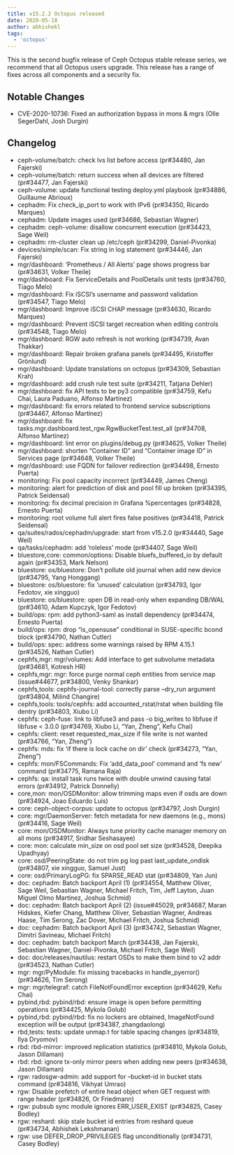 ```yaml
---
title: v15.2.2 Octopus released
date: 2020-05-18
author: abhishekl
tags:
  - 'octopus'
---
```


This is the second bugfix release of Ceph Octopus stable release series, we
recommend that all Octopus users upgrade. This release has a range of fixes
across all components and a security fix.

## Notable Changes

- CVE-2020-10736: Fixed an authorization bypass in mons & mgrs (Olle SegerDahl, Josh Durgin)

## Changelog

- ceph-volume/batch: check lvs list before access (pr#34480, Jan Fajerski)
- ceph-volume/batch: return success when all devices are filtered (pr#34477, Jan Fajerski)
- ceph-volume: update functional testing deploy.yml playbook (pr#34886, Guillaume Abrioux)
- cephadm: Fix check_ip_port to work with IPv6 (pr#34350, Ricardo Marques)
- cephadm: Update images used (pr#34686, Sebastian Wagner)
- cephadm: ceph-volume: disallow concurrent execution (pr#34423, Sage Weil)
- cephadm: rm-cluster clean up /etc/ceph (pr#34299, Daniel-Pivonka)
- devices/simple/scan: Fix string in log statement (pr#34446, Jan Fajerski)
- mgr/dashboard: ‘Prometheus / All Alerts’ page shows progress bar (pr#34631, Volker Theile)
- mgr/dashboard: Fix ServiceDetails and PoolDetails unit tests (pr#34760, Tiago Melo)
- mgr/dashboard: Fix iSCSI’s username and password validation (pr#34547, Tiago Melo)
- mgr/dashboard: Improve iSCSI CHAP message (pr#34630, Ricardo Marques)
- mgr/dashboard: Prevent iSCSI target recreation when editing controls (pr#34548, Tiago Melo)
- mgr/dashboard: RGW auto refresh is not working (pr#34739, Avan Thakkar)
- mgr/dashboard: Repair broken grafana panels (pr#34495, Kristoffer Grönlund)
- mgr/dashboard: Update translations on octopus (pr#34309, Sebastian Krah)
- mgr/dashboard: add crush rule test suite (pr#34211, Tatjana Dehler)
- mgr/dashboard: fix API tests to be py3 compatible (pr#34759, Kefu Chai, Laura Paduano, Alfonso Martínez)
- mgr/dashboard: fix errors related to frontend service subscriptions (pr#34467, Alfonso Martínez)
- mgr/dashboard: fix tasks.mgr.dashboard.test_rgw.RgwBucketTest.test_all (pr#34708, Alfonso Martínez)
- mgr/dashboard: lint error on plugins/debug.py (pr#34625, Volker Theile)
- mgr/dashboard: shorten “Container ID” and “Container image ID” in Services page (pr#34648, Volker Theile)
- mgr/dashboard: use FQDN for failover redirection (pr#34498, Ernesto Puerta)
- monitoring: Fix pool capacity incorrect (pr#34449, James Cheng)
- monitoring: alert for prediction of disk and pool fill up broken (pr#34395, Patrick Seidensal)
- monitoring: fix decimal precision in Grafana %percentages (pr#34828, Ernesto Puerta)
- monitoring: root volume full alert fires false positives (pr#34418, Patrick Seidensal)
- qa/suites/rados/cephadm/upgrade: start from v15.2.0 (pr#34440, Sage Weil)
- qa/tasks/cephadm: add ‘roleless’ mode (pr#34407, Sage Weil)
- bluestore,core: common/options: Disable bluefs_buffered_io by default again (pr#34353, Mark Nelson)
- bluestore: os/bluestore: Don’t pollute old journal when add new device (pr#34795, Yang Honggang)
- bluestore: os/bluestore: fix ‘unused’ calculation (pr#34793, Igor Fedotov, xie xingguo)
- bluestore: os/bluestore: open DB in read-only when expanding DB/WAL (pr#34610, Adam Kupczyk, Igor Fedotov)
- build/ops: rpm: add python3-saml as install dependency (pr#34474, Ernesto Puerta)
- build/ops: rpm: drop “is_opensuse” conditional in SUSE-specific bcond block (pr#34790, Nathan Cutler)
- build/ops: spec: address some warnings raised by RPM 4.15.1 (pr#34526, Nathan Cutler)
- cephfs,mgr: mgr/volumes: Add interface to get subvolume metadata (pr#34681, Kotresh HR)
- cephfs,mgr: mgr: force purge normal ceph entities from service map (issue#44677, pr#34800, Venky Shankar)
- cephfs,tools: cephfs-journal-tool: correctly parse –dry_run argument (pr#34804, Milind Changire)
- cephfs,tools: tools/cephfs: add accounted_rstat/rstat when building file dentry (pr#34803, Xiubo Li)
- cephfs: ceph-fuse: link to libfuse3 and pass -o big_writes to libfuse if libfuse < 3.0.0 (pr#34769, Xiubo Li, “Yan, Zheng”, Kefu Chai)
- cephfs: client: reset requested_max_size if file write is not wanted (pr#34766, “Yan, Zheng”)
- cephfs: mds: fix ‘if there is lock cache on dir’ check (pr#34273, “Yan, Zheng”)
- cephfs: mon/FSCommands: Fix ‘add_data_pool’ command and ‘fs new’ command (pr#34775, Ramana Raja)
- cephfs: qa: install task runs twice with double unwind causing fatal errors (pr#34912, Patrick Donnelly)
- core,mon: mon/OSDMonitor: allow trimming maps even if osds are down (pr#34924, Joao Eduardo Luis)
- core: ceph-object-corpus: update to octopus (pr#34797, Josh Durgin)
- core: mgr/DaemonServer: fetch metadata for new daemons (e.g., mons) (pr#34416, Sage Weil)
- core: mon/OSDMonitor: Always tune priority cache manager memory on all mons (pr#34917, Sridhar Seshasayee)
- core: mon: calculate min_size on osd pool set size (pr#34528, Deepika Upadhyay)
- core: osd/PeeringState: do not trim pg log past last_update_ondisk (pr#34807, xie xingguo, Samuel Just)
- core: osd/PrimaryLogPG: fix SPARSE_READ stat (pr#34809, Yan Jun)
- doc: cephadm: Batch backport April (1) (pr#34554, Matthew Oliver, Sage Weil, Sebastian Wagner, Michael Fritch, Tim, Jeff Layton, Juan Miguel Olmo Martínez, Joshua Schmid)
- doc: cephadm: Batch backport April (2) (issue#45029, pr#34687, Maran Hidskes, Kiefer Chang, Matthew Oliver, Sebastian Wagner, Andreas Haase, Tim Serong, Zac Dover, Michael Fritch, Joshua Schmid)
- doc: cephadm: Batch backport April (3) (pr#34742, Sebastian Wagner, Dimitri Savineau, Michael Fritch)
- doc: cephadm: batch backport March (pr#34438, Jan Fajerski, Sebastian Wagner, Daniel-Pivonka, Michael Fritch, Sage Weil)
- doc: doc/releases/nautilus: restart OSDs to make them bind to v2 addr (pr#34523, Nathan Cutler)
- mgr: mgr/PyModule: fix missing tracebacks in handle_pyerror() (pr#34626, Tim Serong)
- mgr: mgr/telegraf: catch FileNotFoundError exception (pr#34629, Kefu Chai)
- pybind,rbd: pybind/rbd: ensure image is open before permitting operations (pr#34425, Mykola Golub)
- pybind,rbd: pybind/rbd: fix no lockers are obtained, ImageNotFound exception will be output (pr#34387, zhangdaolong)
- rbd,tests: tests: update unmap.t for table spacing changes (pr#34819, Ilya Dryomov)
- rbd: rbd-mirror: improved replication statistics (pr#34810, Mykola Golub, Jason Dillaman)
- rbd: rbd: ignore tx-only mirror peers when adding new peers (pr#34638, Jason Dillaman)
- rgw: radosgw-admin: add support for –bucket-id in bucket stats command (pr#34816, Vikhyat Umrao)
- rgw: Disable prefetch of entire head object when GET request with range header (pr#34826, Or Friedmann)
- rgw: pubsub sync module ignores ERR_USER_EXIST (pr#34825, Casey Bodley)
- rgw: reshard: skip stale bucket id entries from reshard queue (pr#34734, Abhishek Lekshmanan)
- rgw: use DEFER_DROP_PRIVILEGES flag unconditionally (pr#34731, Casey Bodley)
